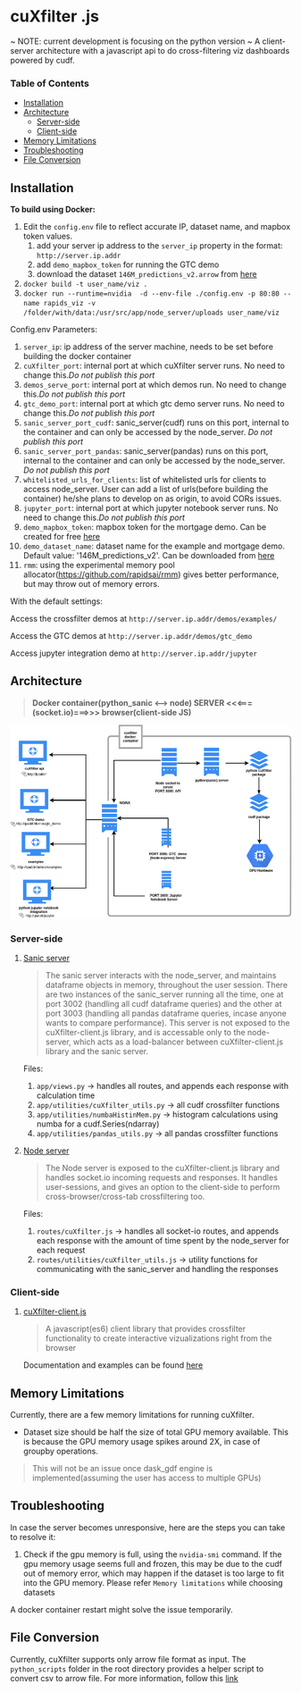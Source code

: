 
# cuXfilter .js
~ NOTE: current development is focusing on the python version ~
A client-server architecture with a javascript api to do  cross-filtering viz dashboards powered by cudf.


### Table of Contents
- [Installation](#installation)
- [Architecture](#architecture)
    - [Server-side](#server-side)
    - [Client-side](#client-side)
- [Memory Limitations](#memory-limitations)
- [Troubleshooting](#troubleshooting)
- [File Conversion](#file-conversion)


## Installation


**To build using Docker:**


1. Edit the `config.env` file to reflect accurate IP, dataset name, and mapbox token values.
    1. add your server ip address to the `server_ip` property in the format: `http://server.ip.addr`
    2. add `demo_mapbox_token` for running the GTC demo
    3. download the dataset `146M_predictions_v2.arrow` from [here](https://rapidsai.github.io/demos/datasets)
3. `docker build -t user_name/viz .`
4. `docker run --runtime=nvidia  -d --env-file ./config.env -p 80:80 --name rapids_viz -v /folder/with/data:/usr/src/app/node_server/uploads user_name/viz`

Config.env Parameters:

1. `server_ip`: ip address of the server machine, needs to be set before building the docker container
2. `cuXfilter_port`: internal port at which cuXfilter server runs. No need to change this.*Do not publish this port*
3. `demos_serve_port`: internal port at which demos run. No need to change this.*Do not publish this port*
4. `gtc_demo_port`: internal port at which gtc demo server runs. No need to change this.*Do not publish this port*
5. `sanic_server_port_cudf`: sanic_server(cudf) runs on this port, internal to the container and can only be accessed by the node_server. *Do not publish this port*
6. `sanic_server_port_pandas`: sanic_server(pandas) runs on this port, internal to the container and can only be accessed by the node_server. *Do not publish this port*
7. `whitelisted_urls_for_clients`: list of whitelisted urls for clients to access node_server. User can add a list of urls(before building the container) he/she plans to develop on as origin, to avoid CORs issues.
8. `jupyter_port`: internal port at which jupyter notebook server runs. No need to change this.*Do not publish this port*
9. `demo_mapbox_token`: mapbox token for the mortgage demo. Can be created for free [here](https://www.mapbox.com/help/define-access-token/)
10. `demo_dataset_name`: dataset name for the example and mortgage demo. Default value: '146M_predictions_v2'. Can be downloaded from [here](https://rapidsai.github.io/demos/datasets)
11. `rmm`: using the experimental memory pool allocator(https://github.com/rapidsai/rmm) gives better performance, but may throw out of memory errors.


With the default settings:

Access the crossfilter demos at `http://server.ip.addr/demos/examples/`

Access the GTC demos at `http://server.ip.addr/demos/gtc_demo`

Access jupyter integration demo at `http://server.ip.addr/jupyter`


## Architecture
> **Docker container(python_sanic <--> node) SERVER  <<<===(socket.io)===>>> browser(client-side JS)**

![Architecture](./cuxfilter.png)

### Server-side
1. [Sanic server](sanic_server)

    > The sanic server interacts with the node_server, and maintains dataframe objects in memory, throughout the user session. There are two instances of the sanic_server running all the time, one at port 3002 (handling all cudf dataframe queries) and the other at port 3003 (handling all pandas dataframe queries, incase anyone wants to compare performance). This server is not exposed to the cuXfilter-client.js library, and is accessable only to the node-server, which acts as a load-balancer between cuXfilter-client.js library and the sanic server.

    Files:
    1. `app/views.py` -> handles all routes, and appends each response with calculation time
    2. `app/utilities/cuXfilter_utils.py` -> all cudf crossfilter functions
    3. `app/utilities/numbaHistinMem.py` -> histogram calculations using numba for a cudf.Series(ndarray)
    4. `app/utilities/pandas_utils.py` -> all pandas crossfilter functions



2. [Node server](node_server)

    > The Node server is exposed to the cuXfilter-client.js library and handles socket.io incoming requests and responses. It handles user-sessions, and gives an option to the client-side to perform cross-browser/cross-tab crossfiltering too.

    Files:
    1. `routes/cuXfilter.js` -> handles all socket-io routes, and appends each response with the amount of time spent by the node_server for each request
    2. `routes/utilities/cuXfilter_utils.js` -> utility functions for communicating with the sanic_server and handling the responses

### Client-side
1. [cuXfilter-client.js](client_side)

    > A javascript(es6) client library that provides crossfilter functionality to create interactive vizualizations right from the browser

    Documentation and examples can be found [here](client_side)



## Memory Limitations
Currently, there are a few memory limitations for running cuXfilter.

- Dataset size should be half the size of total GPU memory available. This is because the GPU memory usage spikes around 2X, in case of groupby operations.

>  This will not be an issue once dask_gdf engine is implemented(assuming the user has access to multiple GPUs)



## Troubleshooting
In case the server becomes unresponsive, here are the steps you can take to resolve it:

1. Check if the gpu memory is full, using the `nvidia-smi` command. If the gpu memory usage seems full and frozen, this may be due to the cudf out of memory error, which may happen if the dataset is too large to fit into the GPU memory. Please refer `Memory limitations` while choosing datasets

A docker container restart might solve the issue temporarily.



## File Conversion
Currently, cuXfilter supports only arrow file format as input. The `python_scripts` folder in the root directory provides a helper script to convert csv to arrow file. For more information, follow this [link](python_scripts)
